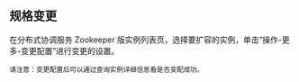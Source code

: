## 规格变更

在分布式协调服务 Zookeeper 版实例列表页，选择要扩容的实例，单击“操作-更多-变更配置”进行变更的设置。</br>

```
请注意：变更配置后可以通过查询实例详细信息看是否变配成功。 
```

